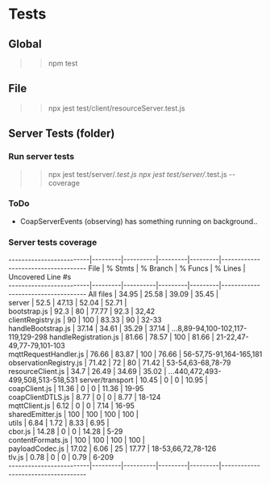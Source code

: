 # Tests

## Global
>> npm test

## File
>> npx jest test/client/resourceServer.test.js

## Server Tests (folder)

### Run server tests
>> npx jest test/server/*.test.js
>> npx jest test/server/*.test.js --coverage

### ToDo
 - CoapServerEvents (observing) has something running on background..

### Server tests coverage
-------------------------|---------|----------|---------|---------|------------------------------------
File                     | % Stmts | % Branch | % Funcs | % Lines | Uncovered Line #s                  
-------------------------|---------|----------|---------|---------|------------------------------------
All files                |   34.95 |    25.58 |   39.09 |   35.45 |                                    
 server                  |    52.5 |    47.13 |   52.04 |   52.71 |                                    
  bootstrap.js           |    92.3 |       80 |   77.77 |    92.3 | 32,42                              
  clientRegistry.js      |      90 |      100 |   83.33 |      90 | 32-33                              
  handleBootstrap.js     |   37.14 |    34.61 |   35.29 |   37.14 | ...8,89-94,100-102,117-119,129-298 
  handleRegistration.js  |   81.66 |    78.57 |     100 |   81.66 | 21-22,47-49,77-79,101-103          
  mqttRequestHandler.js  |   76.66 |    83.87 |     100 |   76.66 | 56-57,75-91,164-165,181            
  observationRegistry.js |   71.42 |       72 |      80 |   71.42 | 53-54,63-68,78-79                  
  resourceClient.js      |    34.7 |    26.49 |   34.69 |   35.02 | ...440,472,493-499,508,513-518,531 
 server/transport        |   10.45 |        0 |       0 |   10.95 |                                    
  coapClient.js          |   11.36 |        0 |       0 |   11.36 | 19-95                              
  coapClientDTLS.js      |    8.77 |        0 |       0 |    8.77 | 18-124                             
  mqttClient.js          |    6.12 |        0 |       0 |    7.14 | 16-95                              
  sharedEmitter.js       |     100 |      100 |     100 |     100 |                                    
 utils                   |    6.84 |     1.72 |    8.33 |    6.95 |                                    
  cbor.js                |   14.28 |        0 |       0 |   14.28 | 5-29                               
  contentFormats.js      |     100 |      100 |     100 |     100 |                                    
  payloadCodec.js        |   17.02 |     6.06 |      25 |   17.77 | 18-53,66,72,78-126                 
  tlv.js                 |    0.78 |        0 |       0 |    0.79 | 6-209                              
-------------------------|---------|----------|---------|---------|------------------------------------


